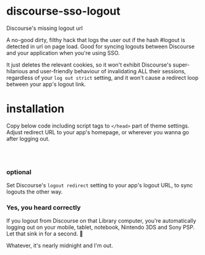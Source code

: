 # discourse-sso-logout
Discourse's missing logout url

A no-good dirty, filthy hack that logs the user out if the hash #logout is detected in url on page load. Good for syncing logouts between Discourse and your application when you're using SSO.

It just deletes the relevant cookies, so it won't exhibit Discourse's super-hilarious and user-friendly behaviour of invalidating ALL their sessions, regardless of your `log out strict` setting, and it won't cause a redirect loop between your app's logout link.

# installation
Copy below code including script tags to `</head>` part of theme settings. Adjust redirect URL to your app's homepage, or wherever you wanna go after logging out.


<pre>
<script>
        if(window.location.hash=='#logout'){
                document.cookie = '_forum_session=;expires=Thu, 01 Jan 1970 00:00:01 GMT;';
                document.cookie = '_t=;expires=Thu, 01 Jan 1970 00:00:01 GMT;';
                document.location = 'https://www.mandawin.com/';
        }
</script>
</pre>

### optional
Set Discourse's `logout redirect` setting to your app's logout URL, to sync logouts the other way.

### Yes, you heard correctly
If you logout from Discourse on that Library computer, you're automatically logging out on your mobile, tablet, notebook, Nintendo 3DS and Sony PSP. Let that sink in for a second. 🤯

Whatever, it's nearly midnight and I'm out.
